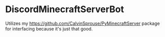 # DiscordMinecraftServerBot
Utilizes my https://github.com/CalvinSprouse/PyMinecraftServer package for interfacing because it's just that good.
